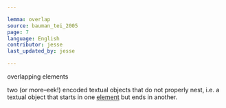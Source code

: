 ```yaml
---

lemma: overlap
source: bauman_tei_2005
page: 7
language: English
contributor: jesse
last_updated_by: jesse

---
```

overlapping elements

two (or more–eek!) encoded textual objects that do not properly nest, i.e. a textual object that starts in one [element](element.html) but ends in another.
